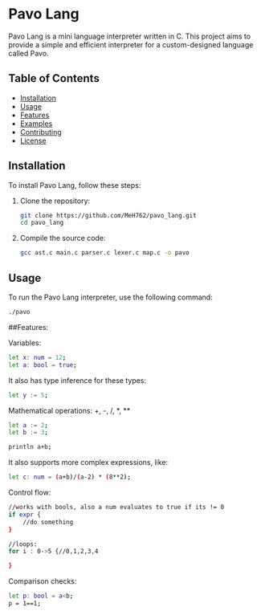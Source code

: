 # Pavo Lang

Pavo Lang is a mini language interpreter written in C. This project aims to provide a simple and efficient interpreter for a custom-designed language called Pavo.

## Table of Contents

- [Installation](#installation)
- [Usage](#usage)
- [Features](#features)
- [Examples](#examples)
- [Contributing](#contributing)
- [License](#license)

## Installation

To install Pavo Lang, follow these steps:

1. Clone the repository:
    ```sh
    git clone https://github.com/MeH762/pavo_lang.git
    cd pavo_lang
    ```

2. Compile the source code:
    ```sh
    gcc ast.c main.c parser.c lexer.c map.c -o pavo
    ```

## Usage

To run the Pavo Lang interpreter, use the following command:
```sh
./pavo
```

##Features:

Variables:

```sh
let x: num = 12;
let a: bool = true;
```
It also has type inference for these types:
```sh
let y := 5;
```

Mathematical operations: +, -, /, *, **

```sh
let a := 2;
let b := 3;

println a+b;
```

It also supports more complex expressions, like:

```sh
let c: num = (a+b)/(a-2) * (8**2);
```

Control flow:

```sh
//works with bools, also a num evaluates to true if its != 0
if expr {
    //do something
}

//loops:
for i : 0->5 {//0,1,2,3,4

}
```

Comparison checks:
```sh
let p: bool = a<b;
p = 1==1;
```
